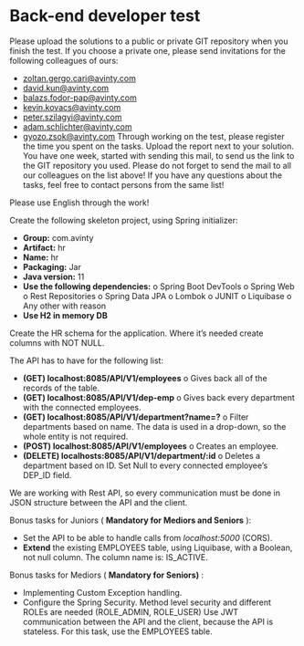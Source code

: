 # Back-end developer test

Please upload the solutions to a public or private GIT repository when you finish the test.
If you choose a private one, please send invitations for the following colleagues of ours:

- zoltan.gergo.cari@avinty.com
- david.kun@avinty.com
- balazs.fodor-pap@avinty.com
- kevin.kovacs@avinty.com
- peter.szilagyi@avinty.com
- adam.schlichter@avinty.com
- gyozo.zsok@avinty.com
Through working on the test, please register the time you spent on the tasks. Upload the
report next to your solution.
You have one week, started with sending this mail, to send us the link to the GIT repository
you used.
Please do not forget to send the mail to all our colleagues on the list above! If you have
any questions about the tasks, feel free to contact persons from the same list!

Please use English through the work!


Create the following skeleton project, using Spring initializer:

- **Group:** com.avinty
- **Artifact:** hr
- **Name:** hr
- **Packaging:** Jar
- **Java version:** 11
- **Use the following dependencies:**
    o Spring Boot DevTools
    o Spring Web
    o Rest Repositories
    o Spring Data JPA
    o Lombok
    o JUNIT
    o Liquibase
    o Any other with reason
- **Use H2 in memory DB**

Create the HR schema for the application. Where it’s needed create columns with NOT
NULL.


The API has to have for the following list:

- **(GET) localhost:8085/API/V1/employees**
    o Gives back all of the records of the table.
- **(GET) localhost:8085/API/V1/dep-emp**
    o Gives back every department with the connected employees.
- **(GET) localhost:8085/API/V1/department?name=?**
    o Filter departments based on name. The data is used in a drop-down, so
       the whole entity is not required.
- **(POST) localhost:8085/API/V1/employees**
    o Creates an employee.
- **(DELETE) localhosts:8085/API/V1/department/:id**
    o Deletes a department based on ID. Set Null to every connected employee’s
       DEP_ID field.

We are working with Rest API, so every communication must be done in JSON structure
between the API and the client.

Bonus tasks for Juniors ( **Mandatory for Mediors and Seniors** ):

- Set the API to be able to handle calls from _localhost:5000_ (CORS).
- **Extend** the existing EMPLOYEES table, using Liquibase, with a Boolean, not null
    column. The column name is: IS_ACTIVE.

Bonus tasks for Mediors ( **Mandatory for Seniors)** :

- Implementing Custom Exception handling.
- Configure the Spring Security. Method level security and different ROLEs are
    needed (ROLE_ADMIN, ROLE_USER) Use JWT communication between the API
    and the client, because the API is stateless. For this task, use the EMPLOYEES
    table.


